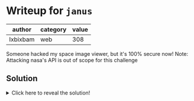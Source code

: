 # Writeup for `janus`

|      author     | category | value |
|-----------------|----------|-------|
| Ixbixbam        | web      |  308  |

Someone hacked my space image viewer, but it's 100% secure now! Note: Attacking nasa's API is out of scope for this challenge

## Solution

<details>
<summary>Click here to reveal the solution!</summary>

### Walkthrough

The system contains a hidden web service on port 5001 that we need to access using Server Side Request Forgery. The server has an endpoint where it accesses nasa's API from an url provided as a parameter.

However, you can't directly access the local website by accessing `https://janus.secso.cc/api?url=localhost:5001` because the server checks that the IP address resolves to nasa's API.

The intended way to bypass this is by using a DNS rebinding attack, where we change the DNS record from one of Nasa's IP addresses to the local machine on 127.0.0.1.

This can be done using online tools like rebindr with the payload `https:/janus.secso.cc/api?url=03af733c.7f000001.rbndr.us:5001`, but it can also be done more consistently when controlling the DNS records yourself.

See [solve.py](solve.py) for the solve script that manually rebinds the DNS record.

Note that the response will be Bad Gateway if we try to access port 5001 on Nasa's website, and Bad Request if the server detects that the IP address doesn't resolve to one of Nasa's.

An interesting unintended solve is to abuse the parsing differences in urllib and urllib3. `https://janus.secso.cc/api?url=https://your_own_website.redirecting.tolocalhost5001\@images-api.nasa.gov`.

### Flag(s)

- `K17{DNS___more_l1ke_d0main_name_shuffl3}`

</details>
